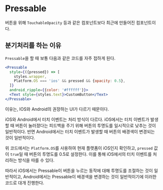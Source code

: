 # Pressable

버튼을 위해 `TouchableOpacity` 등과 같은 컴포넌트보다 최근에 만들어진 컴포넌트이다.

## 분기처리를 하는 이유

`Pressable`을 할 때 보통 다음과 같은 코드를 자주 접하게 된다.

```jsx
<Pressable
  style={({pressed}) => [
    styles.wrapper,
    Platform.OS === 'ios' && pressed && {opacity: 0.5},
  ]}
  android_ripple={{color: '#ffffff'}}>
  <Text style={styles.text}>CustomButton</Text>
</Pressable>
```

이유는, IOS와 Android의 권장하는 UI가 다르기 때문이다.

iOS와 Android에서 터치 이벤트는 처리 방식이 다르다. iOS에서는 터치 이벤트가 발생할 때 버튼이 눌러졌다는 피드백을 주기 위해 버튼의 투명도를 일시적으로 낮추는 것이 일반적이다. 반면 Android에서는 터치 이벤트가 발생할 때 버튼의 배경색이 변경되는 것이 일반적이다.

위 코드에서는 `Platform.OS`를 사용하여 현재 플랫폼이 iOS인지 확인하고, `pressed` 값이 `true`일 때 버튼의 투명도를 0.5로 설정한다. 이를 통해 iOS에서의 터치 이벤트를 처리하는 방식을 따를 수 있다. 

따라서 iOS에서는 Pressable이 버튼을 누르는 동작에 대해 투명도를 조절하는 것이 일반적이고, Android에서는 Pressable이 배경색을 변경하는 것이 일반적이기에 이러한 코드로 대개 진행한다.